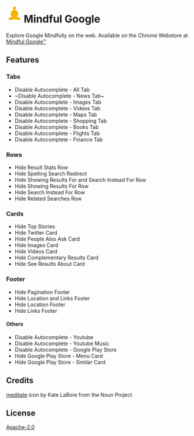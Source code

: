 
![Mindful Google](images/mindful48.png "Logo Title Text 1")Mindful Google
==========

Explore Google Mindfully on the web. Available on the Chrome Webstore at [Mindful Google™](https://chrome.google.com/webstore/detail/mindful-google/majeighpkbfmjamjiegocmiemagfanle)


Features
-----
### Tabs

- Disable Autocomplete - All Tab
- ~Disable Autocomplete - News Tab~
- Disable Autocomplete - Images Tab
- Disable Autocomplete - Videos Tab
- Disable Autocomplete - Maps Tab
- Disable Autocomplete - Shopping Tab
- Disable Autocomplete - Books Tab
- Disable Autocomplete - Flights Tab
- Disable Autocomplete - Finance Tab

### Rows

- Hide Result Stats Row
- Hide Spelling Search Redirect
- Hide Showing Results For and Search Instead For Row
- Hide Showing Results For Row
- Hide Search Instead For Row
- Hide Related Searches Row

### Cards

- Hide Top Stories
- Hide Twitter Card
- Hide People Also Ask Card
- Hide Images Card
- Hide Videos Card
- Hide Complementary Results Card
- Hide See Results About Card

### Footer

- Hide Pagination Footer
- Hide Location and Links Footer
- Hide Location Footer
- Hide Links Footer

#### Others

- Disable Autocomplete - Youtube
- Disable Autocomplete - Youtube Music
- Disable Autocomplete - Google Play Store
- Hide Google Play Store - Menu Card
- Hide Google Play Store - Similar Card

Credits
-----
[meditate](https://thenounproject.com/term/meditate/127690/) icon by Kate LaBore from the Noun Project

License
-----

[Apache-2.0](https://opensource.org/licenses/Apache-2.0)
